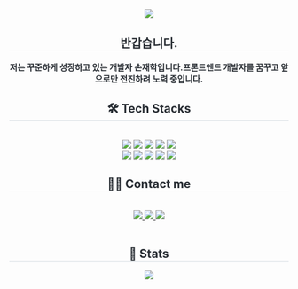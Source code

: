 <div align= "center">
    <img src="https://capsule-render.vercel.app/api?type=slice&color=eec4e5&height=120&text=hakjaeson's%20Github%20Profile&animation=&fontColor=000000&fontSize=60" />
    </div>
    <div align= "center"> 
    <h2 style="border-bottom: 1px solid #d8dee4; color: #282d33;"> 반갑습니다. </h2>  
    <div style="font-weight: 700; font-size: 15px; text-align: center; color: #282d33;"> 저는 꾸준하게 성장하고 있는 개발자 손재학입니다.</li></li>프론트엔드 개발자를 꿈꾸고 앞으로만 전진하려 노력 중입니다. </div> 
    </div>
    <div align= "center">
    <h2 style="border-bottom: 1px solid #d8dee4; color: #282d33;"> 🛠️ Tech Stacks </h2> <br> 
    <div style="margin: 0 auto; text-align: center;" align= "center"> <img src="https://img.shields.io/badge/HTML5-E34F26?style=for-the-badge&logo=HTML5&logoColor=white">
          <img src="https://img.shields.io/badge/CSS3-1572B6?style=for-the-badge&logo=CSS3&logoColor=white">
          <img src="https://img.shields.io/badge/Javascript-F7DF1E?style=for-the-badge&logo=Javascript&logoColor=white">
          <img src="https://img.shields.io/badge/Java-007396?style=for-the-badge&logo=Java&logoColor=white">
          <img src="https://img.shields.io/badge/MySQL-4479A1?style=for-the-badge&logo=MySQL&logoColor=white">
          <br/><img src="https://img.shields.io/badge/Notion-000000?style=for-the-badge&logo=Notion&logoColor=white">
          <img src="https://img.shields.io/badge/Spring Boot-6DB33F?style=for-the-badge&logo=Spring Boot&logoColor=white">
          <img src="https://img.shields.io/badge/React-61DAFB?style=for-the-badge&logo=React&logoColor=white">
          <img src="https://img.shields.io/badge/Python-3776AB?style=for-the-badge&logo=Python&logoColor=white">
          <img src="https://img.shields.io/badge/Express-000000?style=for-the-badge&logo=Express&logoColor=white">
          <br/></div>
    </div>
    <div align= "center">
    <h2 style="border-bottom: 1px solid #d8dee4; color: #282d33;"> 🧑‍💻 Contact me </h2> <br> 
    <div align= "center"> <a href=https://hak-jae.tistory.com/> <img src="https://img.shields.io/badge/Tistory-000000?style=for-the-badge&logo=Tistory&logoColor=white&link=https://hak-jae.tistory.com/"> </a>
         <a href=https://ember-sandpaper-731.notion.site/f87d02af16294a71bdc07e2a3cac7e8f?pvs=4> <img src="https://img.shields.io/badge/Notion-000000?style=for-the-badge&logo=Notion&logoColor=white&link=https://ember-sandpaper-731.notion.site/f87d02af16294a71bdc07e2a3cac7e8f?pvs=4"> </a>
         <a href=mailto:hakjae.son@gmail.com> <img src="https://img.shields.io/badge/Gmail-EA4335?style=for-the-badge&logo=Gmail&logoColor=white&link=mailto:hakjae.son@gmail.com"> </a>
          </div>  <br> 
    <div align= "center">  </div> 
    </div>
    <div align= "center"> 
    <h2 style="border-bottom: 1px solid #d8dee4; color: #282d33;"> 🏅 Stats </h2> <div align= "center">  <img src="https://github-readme-stats.vercel.app/api/top-langs/?username=hakjaeson&layout=compact&bg_color=180,000000,&title_color=000000&text_color=000000"
          /> </div> 
    </div>
    
